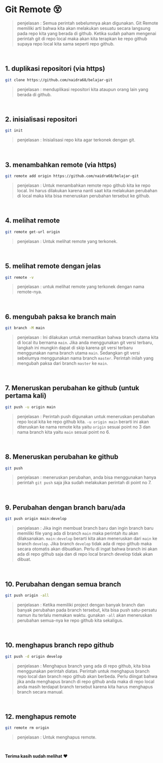 # Git Remote :dizzy_face:

> penjelasan : Semua perintah sebelumnya akan digunakan. Git Remote memiliki arti bahwa kita akan melakukan sesuatu secara langsung pada repo kita yang berada di github. Ketika sudah paham mengenai perintah git di repo local maka akan kita terapkan ke repo github supaya repo local kita sama seperti repo github.

<br>

## 1. **duplikasi repositori (via https)**
```bash
git clone https://github.com/naidra68/belajar-git
```
> penjelasan : menduplikasi repositori kita ataupun orang lain yang berada di github.
<br>

## 2. **inisialisasi repositori**
```bash
git init
```
> penjelasan : Inisialisasi repo kita agar terkonek dengan git.
<br>

## 3. **menambahkan remote (via https)**
```bash
git remote add origin https://github.com/naidra68/belajar-git
```
> penjelasan : Untuk menambahkan remote repo github kita ke repo local. Ini harus dilakukan karena nanti saat kita melakukan perubahan di local maka kita bisa meneruskan perubahan tersebut ke github.
<br>

## 4. **melihat remote**
```bash
git remote get-url origin
```
> penjelasan : Untuk melihat remote yang terkonek.
<br>

## 5. **melihat remote dengan jelas**
```bash
git remote -v
```
> penjelasan : untuk melihat remote yang terkonek dengan nama remote-nya.
<br>

## 6. **mengubah paksa ke branch main**
```bash
git branch -M main
```
> penjelasan : Ini dilakukan untuk memastikan bahwa branch utama kita di local itu bernama `main`. Jika anda menggunakan git versi terbaru, langkah ini mungkin dapat di skip karena git versi terbaru menggunakan nama branch utama `main`. Sedangkan git versi sebelumya menggunakan nama branch `master`. Perintah inilah yang mengubah paksa dari branch `master` ke `main`.
<br>

## 7. **Meneruskan perubahan ke github (untuk pertama kali)**
```bash
git push -u origin main
```
> penjelasan : Perintah push digunakan untuk meneruskan perubahan repo local kita ke repo github kita. `-u origin main` berarti ini akan diteruskan ke nama remote kita yaitu `origin` sesuai point no 3 dan nama branch kita yaitu `main` sesuai point no 6.
<br>

## 8. **Meneruskan perubahan ke github**
```bash
git push
```
> penjelasan : meneruskan perubahan, anda bisa menggunakan hanya perintah `git push` saja jika sudah melakukan perintah di point no 7.
<br>

## 9. **Perubahan dengan branch baru/ada**
```bash
git push origin main:develop
```
> penjelasan : Jika ingin membuat branch baru dan ingin branch baru memiliki file yang ada di branch `main` maka perintah itu akan dilaksanakan. `main:develop` berarti kita akan meneruskan dari `main` ke branch `develop`. Jika branch `develop` tidak ada di repo github maka secara otomatis akan dibuatkan. Perlu di ingat bahwa branch ini akan ada di repo github saja dan di repo local branch develop tidak akan dibuat.
<br>

## 10. **Perubahan dengan semua branch**
```bash
git push origin -all
```
> penjelasan : Ketika memiliki project dengan banyak branch dan banyak perubahan pada branch tersebut, kita bisa push satu-persatu namun itu terlalu memakan waktu. gunakan `-all` akan meneruskan perubahan semua-nya ke repo github kita sekaligus.
<br>

## 10. **menghapus branch repo github**
```bash
git push -d origin develop
```
> penjelasan : Menghapus branch yang ada di repo github, kita bisa menggunakan perintah diatas. Perintah untuk menghapus branch repo local dan branch repo github akan berbeda. Perlu diingat bahwa jika anda menghapus branch di repo github anda maka di repo local anda masih terdapat branch tersebut karena kita harus menghapus branch secara manual.
<br>

## 12. **menghapus remote**
```bash
git remote rm origin
```
> penjelasan : Untuk menghapus remote.
<br>

**Terima kasih sudah melihat :heart:**
